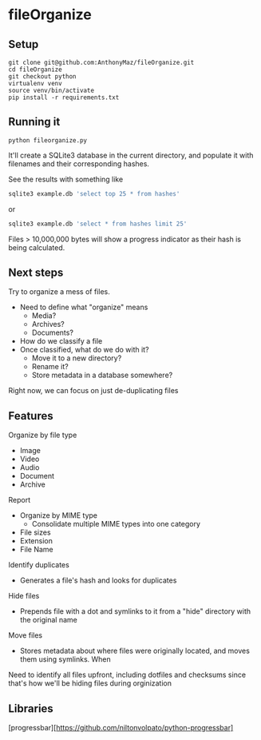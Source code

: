fileOrganize
============

## Setup
```
git clone git@github.com:AnthonyMaz/fileOrganize.git
cd fileOrganize
git checkout python
virtualenv venv
source venv/bin/activate
pip install -r requirements.txt
```

## Running it
```
python fileorganize.py
```
It'll create a SQLite3 database in the current directory, and populate
it with filenames and their corresponding hashes.

See the results with something like
```sql
sqlite3 example.db 'select top 25 * from hashes'
```
or
```sql
sqlite3 example.db 'select * from hashes limit 25'
```


Files > 10,000,000 bytes will show a progress indicator as their
hash is being calculated.

## Next steps

Try to organize a mess of files.

* Need to define what "organize" means
  * Media?
  * Archives?
  * Documents?
* How do we classify a file
* Once classified, what do we do with it?
  * Move it to a new directory?
  * Rename it?
  * Store metadata in a database somewhere?

Right now, we can focus on just de-duplicating files

Features
--------

Organize by file type
* Image
* Video
* Audio
* Document
* Archive

Report
* Organize by MIME type
  * Consolidate multiple MIME types into one category
* File sizes
* Extension
* File Name

Identify duplicates
* Generates a file's hash and looks for duplicates

Hide files
* Prepends file with a dot and symlinks to it from a "hide" directory
with the original name

Move files
* Stores metadata about where files were originally located, and moves
them using symlinks. When

Need to identify all files upfront, including dotfiles and checksums
since that's how we'll be hiding files during orginization

Libraries
---------
[progressbar][https://github.com/niltonvolpato/python-progressbar]